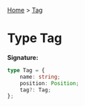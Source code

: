 [Home](../index.md) &gt; [Tag](./tag.md)

# Type Tag


<b>Signature:</b>

```typescript
type Tag = {
    name: string;
    position: Position;
    tag?: Tag;
};
```
